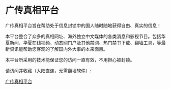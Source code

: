 # 广传真相平台

广传真相平台旨在帮助处于信息封锁中的国人随时随地获得自由、真实的信息！

本平台整合了众多的真相网址、海外独立中文媒体的各类消息和影视节目。包括华夏新闻、华夏在线视频、动态网门户及其他禁网、热门禁书下载、翻墙工具，等最新资讯能帮助您客观的了解国内外大事的本来面目。

本平台所采用的技术能保证您的访问一直有效，不用担心被封锁。

请访问并收藏（大陆直连，无需翻墙软件）:

<a href="https://pipes.yahoo.com/pipes/pipe.run?_id=6b814f6255f4f2df4dc23e3837182984" class="postlink">广传真相平台</a>
